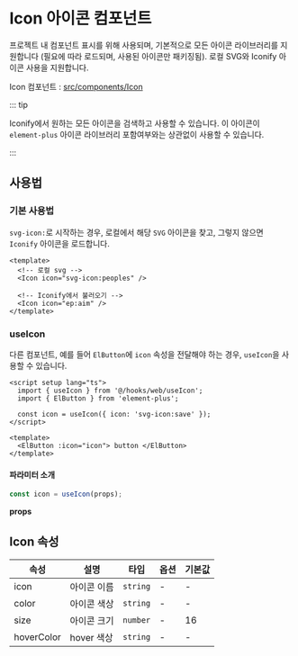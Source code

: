 # Icon 아이콘 컴포넌트

프로젝트 내 컴포넌트 표시를 위해 사용되며, 기본적으로 모든 아이콘 라이브러리를 지원합니다 (필요에 따라 로드되며, 사용된 아이콘만 패키징됨). 로컬 SVG와 Iconify 아이콘 사용을 지원합니다.

Icon 컴포넌트 : [src/components/Icon](https://github.com/web2-solution/web2-vue-framework/tree/demo/src/components/Icon)

::: tip

Iconify에서 원하는 모든 아이콘을 검색하고 사용할 수 있습니다. 이 아이콘이 `element-plus` 아이콘 라이브러리 포함여부와는 상관없이 사용할 수 있습니다.

:::

## 사용법

### 기본 사용법

`svg-icon:`로 시작하는 경우, 로컬에서 해당 `SVG` 아이콘을 찾고, 그렇지 않으면 `Iconify` 아이콘을 로드합니다.

```vue
<template>
  <!-- 로컬 svg -->
  <Icon icon="svg-icon:peoples" />

  <!-- Iconify에서 불러오기 -->
  <Icon icon="ep:aim" />
</template>
```

### useIcon

다른 컴포넌트, 예를 들어 `ElButton`에 `icon` 속성을 전달해야 하는 경우, `useIcon`을 사용할 수 있습니다.

```vue
<script setup lang="ts">
  import { useIcon } from '@/hooks/web/useIcon';
  import { ElButton } from 'element-plus';

  const icon = useIcon({ icon: 'svg-icon:save' });
</script>

<template>
  <ElButton :icon="icon"> button </ElButton>
</template>
```

#### 파라미터 소개

```ts
const icon = useIcon(props);
```

**props**

## Icon 속성<span id="Icon"></span>

| 속성       | 설명        | 타입     | 옵션 | 기본값 |
| ---------- | ----------- | -------- | ------------ | ------ |
| icon       | 아이콘 이름 | `string` | -            | -      |
| color      | 아이콘 색상 | `string` | -            | -      |
| size       | 아이콘 크기 | `number` | -            | 16     |
| hoverColor | hover 색상  | `string` | -            | -      |
